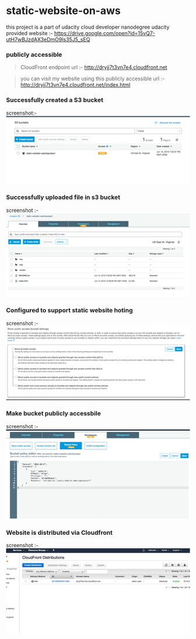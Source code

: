 # static-website-on-aws
this project is a part of udacity cloud developer nanodegree
udacity provided website :-  https://drive.google.com/open?id=15vQ7-utH7wBJzdAX3eDmO9ls35J5_sEQ

### publicly accessible
>CloudFront endpoint url :-  http://dryjj7t3vn7e4.cloudfront.net

>you can visit my website using this publicly accessible url
>:- http://dryjj7t3vn7e4.cloudfront.net/index.html

### Successfully created a S3 bucket
screenshot:- ![create bucket](https://raw.githubusercontent.com/lalitkishor/static-website-aws/master/screenshot/Screen%20Shot%202019-06-16%20at%206.58.04%20AM.png)

### Successfully uploaded file in s3 bucket
screenshot :- ![upload file](https://raw.githubusercontent.com/lalitkishor/static-website-aws/master/screenshot/Screen%20Shot%202019-06-16%20at%206.58.48%20AM.png)

### Configured to support static website hoting
screenshot :- ![configuration](https://raw.githubusercontent.com/lalitkishor/static-website-aws/master/screenshot/Screen%20Shot%202019-06-16%20at%206.59.32%20AM.png)

### Make bucket publicly accessbile
screenshot :- ![publicly accessbile](https://raw.githubusercontent.com/lalitkishor/static-website-aws/master/screenshot/Screen%20Shot%202019-06-16%20at%207.00.15%20AM.png)

### Website is distributed via Cloudfront 
screenshot :- ![cloudfonrt](https://raw.githubusercontent.com/lalitkishor/static-website-aws/master/screenshot/Screen%20Shot%202019-06-16%20at%207.02.00%20AM.png)


